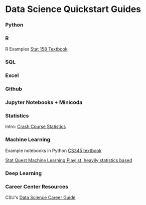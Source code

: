 # Data Science Quickstart Guides
### Python
### R
R Examples [Stat 158 Textbook](https://csu-r.github.io/Module1/index.html)
### SQL
### Excel
### Github
### Jupyter Notebooks + Minicoda

### Statistics
Intro: [Crash Course Statistics](https://www.youtube.com/watch?v=zouPoc49xbk&list=PL8dPuuaLjXtNM_Y-bUAhblSAdWRnmBUcr)
### Machine Learning
Example notebooks in Python [CS345 textbook](https://github.com/asabenhur/CS345/blob/master/fall24/notebooks/module00_01_intro.ipynb)

[Stat Quest Machine Learning Playlist, heavily statistics based](https://www.youtube.com/playlist?list=PLblh5JKOoLUICTaGLRoHQDuF_7q2GfuJF)
### Deep Learning

### Career Center Resources
CSU's [Data Science Career Guide](https://www.natsci.colostate.edu/career-resources/data-science/#1596560863891-da02d630-d582)
